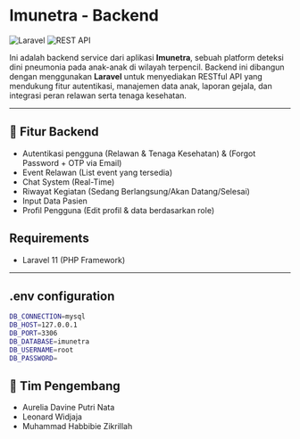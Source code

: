 # Imunetra - Backend

![Laravel](https://img.shields.io/badge/Laravel-F72C1F?style=flat&logo=laravel&logoColor=white)
![REST API](https://img.shields.io/badge/API-RESTful-0052CC?style=flat&logo=api&logoColor=white)

Ini adalah backend service dari aplikasi **Imunetra**, sebuah platform deteksi dini pneumonia pada anak-anak di wilayah terpencil. Backend ini dibangun dengan menggunakan **Laravel** untuk menyediakan RESTful API yang mendukung fitur autentikasi, manajemen data anak, laporan gejala, dan integrasi peran relawan serta tenaga kesehatan.

---

## 🚀 Fitur Backend

- Autentikasi pengguna (Relawan & Tenaga Kesehatan) & (Forgot Password + OTP via Email)
- Event Relawan (List event yang tersedia)
- Chat System (Real-Time)
- Riwayat Kegiatan (Sedang Berlangsung/Akan Datang/Selesai)
- Input Data Pasien
- Profil Pengguna (Edit profil & data berdasarkan role)

## Requirements

- Laravel 11 (PHP Framework)

---

## .env configuration

```bash
DB_CONNECTION=mysql
DB_HOST=127.0.0.1
DB_PORT=3306
DB_DATABASE=imunetra
DB_USERNAME=root
DB_PASSWORD=
```

## 👥 Tim Pengembang

- Aurelia Davine Putri Nata
- Leonard Widjaja
- Muhammad Habbibie Zikrillah

